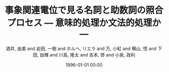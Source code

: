 ---
layout: post
title: 事象関連電位で見る名詞と助数詞の照合プロセス — 意味的処理か文法的処理か —

date: 1996-01-01 00:00
author: 酒井, 由美 and 岩田, 一樹 and ホルヘ, リエラ and 万, 小紅 and 横山, 悟 and 下田, 由輝 and 川島, 隆太 and 吉本, 啓 and 小泉, 政利
tags: ["event-related potentials","n400","on-line processing"]
journal: Cognitive Studies

year: 2006
---